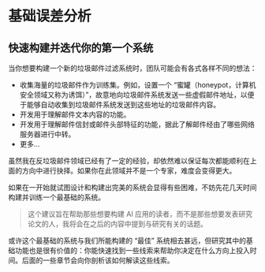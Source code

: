 # 基础误差分析
## 快速构建并迭代你的第一个系统


当你想要构建一个新的垃圾邮件过滤系统时，团队可能会有各式各样不同的想法：

- 收集海量的垃圾邮件作为训练集。例如，设置一个 “蜜罐（honeypot，计算机安全领域又称为诱饵）”，故意地向垃圾邮件系统发送一些虚假邮件地址，以便于能够自动收集到垃圾邮件系统发送到这些地址的垃圾邮件内容。
- 开发用于理解邮件文本内容的功能。
- 开发用于理解邮件信封或邮件头部特征的功能，据此了解邮件经由了哪些网络服务器进行中转。
- 更多...

虽然我在反垃圾邮件领域已经有了一定的经验，却依然难以保证每次都能顺利在上面的方向中进行抉择。如果你在此领域并不是一个专家，难度会变得更大。

如果在一开始就试图设计和构建出完美的系统会显得有些困难，不妨先花几天时间构建并训练一个最基础的系统。

> 这个建议旨在帮助那些想要构建 AI 应用的读者，而不是那些想要发表研究论文的人，我将会在之后的内容中提到与研究有关的话题。

或许这个最基础的系统与我们所能构建的 “最佳” 系统相去甚远，但研究其中的基础功能也是很有价值的：你能快速找到一些线索来帮助你决定在什么方向上投入时间。后面的一些章节会向你剖析该如何解读这些线索。
